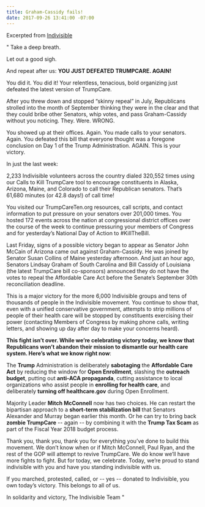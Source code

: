 ```yaml
---
title: Graham-Cassidy fails!
date: 2017-09-26 13:41:00 -07:00
---
```


Excerpted from [Indivisible](https://www.indivisible.us/) 


"    Take a deep breath.

Let out a good sigh.

And repeat after us: **YOU JUST DEFEATED TRUMPCARE. AGAIN!**

You did it. You did it! Your relentless, tenacious, bold organizing just defeated the latest version of TrumpCare.

After you threw down and stopped “skinny repeal” in July, Republicans strolled into the month of September thinking they were in the clear and that they could bribe other Senators, whip votes, and pass Graham-Cassidy without you noticing. They. Were. WRONG.

You showed up at their offices. Again. You made calls to your senators. Again. You defeated this bill that everyone thought was a foregone conclusion on Day 1 of the Trump Administration. AGAIN. This is your victory.

In just the last week:

2,233 Indivisible volunteers across the country dialed 320,552 times using our Calls to Kill TrumpCare tool to encourage constituents in Alaska, Arizona, Maine, and Colorado to call their Republican senators. That’s 61,680 minutes (or 42.8 days!) of call time!

You visited our TrumpCareTen.org resources, call scripts, and contact information to put pressure on your senators over 201,000 times.
You hosted 172 events across the nation at congressional district offices over the course of the week to continue pressuring your members of Congress and for yesterday’s National Day of Action to #KillTheBill.

Last Friday, signs of a possible victory began to appear as Senator John McCain of Arizona came out against Graham-Cassidy. He was joined by Senator Susan Collins of Maine yesterday afternoon. And just an hour ago, Senators Lindsay Graham of South Carolina and Bill Cassidy of Louisiana (the latest TrumpCare bill co-sponsors) announced they do not have the votes to repeal the Affordable Care Act before the Senate’s September 30th reconciliation deadline.

This is a major victory for the more 6,000 Indivisible groups and tens of thousands of people in the Indivisible movement. You continue to show that, even with a unified conservative government, attempts to strip millions of people of their health care will be stopped by constituents exercising their power (contacting Members of Congress by making phone calls, writing letters, and showing up day after day to make your concerns heard).

**This fight isn’t over. While we’re celebrating victory today, we know that Republicans won’t abandon their mission to dismantle our health care system. Here’s what we know right now**:

The **Trump** Administration is deliberately **sabotaging** the **Affordable Care Act** by reducing the window for **Open Enrollment**, slashing the **outreach budget**, putting out **anti-ACA propaganda**, cutting assistance to local organizations who assist people in **enrolling for health care**, and deliberately **turning off healthcare.gov** during Open Enrollment.

Majority Leader **Mitch McConnell** now has two choices. He can restart the bipartisan approach to a **short-term stabilization bill** that Senators Alexander and Murray began earlier this month. Or he can try to bring back **zombie TrumpCare** -- again -- by combining it with the **Trump Tax Scam** as part of the Fiscal Year 2018 budget process.

Thank you, thank you, thank you for everything you’ve done to build this movement. We don’t know when or if Mitch McConnell, Paul Ryan, and the rest of the GOP will attempt to revive TrumpCare. We do know we’ll have more fights to fight. But for today, we celebrate. Today, we’re proud to stand indivisible with you and have you standing indivisible with us.

If you marched, protested, called, or -- yes -- donated to Indivisible, you own today’s victory. This belongs to all of us.

In solidarity and victory,
The Indivisible Team    "